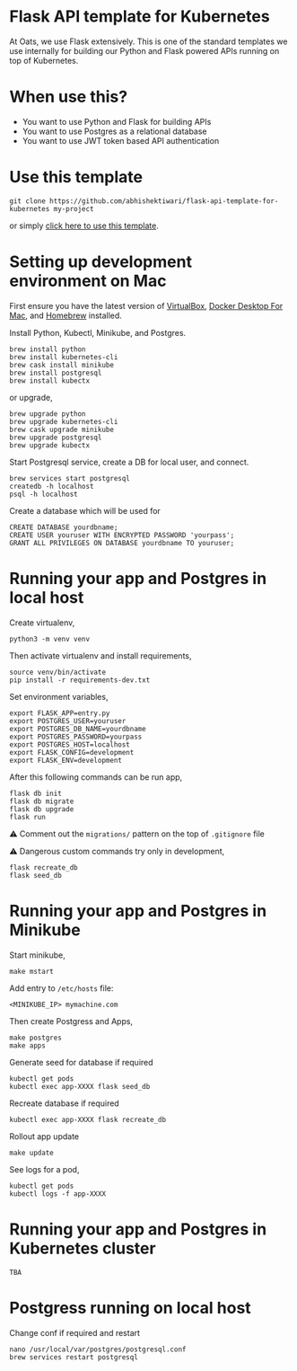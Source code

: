 # Flask API template for Kubernetes
At Oats, we use Flask extensively. This is one of the standard templates we use internally for building our Python and Flask powered APIs running on top of Kubernetes.

# When use this?

- You want to use Python and Flask for building APIs
- You want to use Postgres as a relational database
- You want to use JWT token based API authentication 

# Use this template

```
git clone https://github.com/abhishektiwari/flask-api-template-for-kubernetes my-project
```

or simply [click here to use this template](https://github.com/abhishektiwari/flask-api-template-for-kubernetes/generate).


# Setting up development environment on Mac

First ensure you have the latest version of [VirtualBox](https://www.virtualbox.org/wiki/Downloads), [Docker Desktop For Mac](https://www.docker.com/products/docker-desktop), and [Homebrew](https://brew.sh/) installed.

Install Python, Kubectl, Minikube, and Postgres. 

```
brew install python
brew install kubernetes-cli
brew cask install minikube
brew install postgresql
brew install kubectx
```

or upgrade,

```
brew upgrade python
brew upgrade kubernetes-cli
brew cask upgrade minikube
brew upgrade postgresql
brew upgrade kubectx
```

Start Postgresql service, create a DB for local user, and connect.
```
brew services start postgresql
createdb -h localhost
psql -h localhost
```

Create a database which will be used for 
```
CREATE DATABASE yourdbname;
CREATE USER youruser WITH ENCRYPTED PASSWORD 'yourpass';
GRANT ALL PRIVILEGES ON DATABASE yourdbname TO youruser;
```

# Running your app and Postgres in local host
Create virtualenv,

```
python3 -m venv venv
```

Then activate virtualenv and install requirements,

```
source venv/bin/activate
pip install -r requirements-dev.txt
```

Set environment variables,
```
export FLASK_APP=entry.py
export POSTGRES_USER=youruser
export POSTGRES_DB_NAME=yourdbname
export POSTGRES_PASSWORD=yourpass
export POSTGRES_HOST=localhost
export FLASK_CONFIG=development
export FLASK_ENV=development
```

After this following commands can be run app,
```
flask db init
flask db migrate
flask db upgrade
flask run
```

⚠️ Comment out the `migrations/` pattern on the top of `.gitignore` file

⚠️ Dangerous custom commands try only in development,

```
flask recreate_db
flask seed_db
```

# Running your app and Postgres in Minikube

Start minikube,

```
make mstart
```

Add entry to `/etc/hosts` file:

```
<MINIKUBE_IP> mymachine.com
```

Then create Postgress and Apps,

```
make postgres
make apps
```

Generate seed for database if required

```
kubectl get pods
kubectl exec app-XXXX flask seed_db
```

Recreate database if required

```
kubectl exec app-XXXX flask recreate_db
```

Rollout app update

```
make update
```

See logs for a pod,

```
kubectl get pods
kubectl logs -f app-XXXX
```

# Running your app and Postgres in Kubernetes cluster

```
TBA
```

# Postgress running on local host

Change conf if required and restart

```
nano /usr/local/var/postgres/postgresql.conf
brew services restart postgresql
```